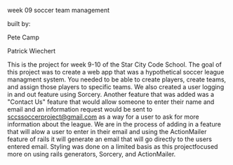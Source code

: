 week 09 soccer team management 

built by: 

Pete Camp


Patrick Wiechert

This is the project for week 9-10 of the Star City Code School.  The goal of this project was to create a web app that was a hypothetical soccer league managment system.  You needed to be able to create players, create teams, and assign those players to specific teams.  We also created a user logging in and out feature using Sorcery.  Another feature that was added was a "Contact Us" feature that would allow someone to enter their name and email and an information request would be sent to sccssoccerproject@gmail.com as a way for a user to ask for more information about the league.  We are in the process of adding in a feature that will alow a user to enter in their email and using the ActionMailer feature of rails it will generate an email that will go directly to the users entered email.  Styling was done on a limited basis as this projectfocused more on using rails generators, Sorcery, and ActionMailer.  
